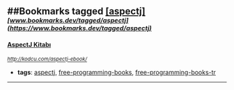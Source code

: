 ##Bookmarks tagged [[aspectj]](https://www.bookmarks.dev?q=[aspectj])
_<sup><sup>[www.bookmarks.dev/tagged/aspectj](https://www.bookmarks.dev/tagged/aspectj)</sup></sup>_
---
#### [AspectJ Kitabı](http://kodcu.com/aspectj-ebook/)
_<sup>http://kodcu.com/aspectj-ebook/</sup>_

* **tags**: [aspectj](../tagged/aspectj.md), [free-programming-books](../tagged/free-programming-books.md), [free-programming-books-tr](../tagged/free-programming-books-tr.md)
---
